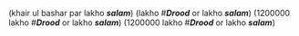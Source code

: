 (khair ul bashar par lakho ***salam***)
(lakho #***Drood*** or lakho ***salam***)
(1200000 lakho #***Drood*** or lakho ***salam***)
(1200000 lakho #***Drood*** or lakho ***salam***)
